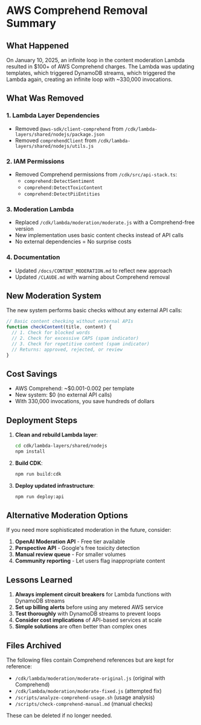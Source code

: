 # AWS Comprehend Removal Summary

## What Happened
On January 10, 2025, an infinite loop in the content moderation Lambda resulted in $100+ of AWS Comprehend charges. The Lambda was updating templates, which triggered DynamoDB streams, which triggered the Lambda again, creating an infinite loop with ~330,000 invocations.

## What Was Removed

### 1. **Lambda Layer Dependencies**
- Removed `@aws-sdk/client-comprehend` from `/cdk/lambda-layers/shared/nodejs/package.json`
- Removed `comprehendClient` from `/cdk/lambda-layers/shared/nodejs/utils.js`

### 2. **IAM Permissions**
- Removed Comprehend permissions from `/cdk/src/api-stack.ts`:
  - `comprehend:DetectSentiment`
  - `comprehend:DetectToxicContent`
  - `comprehend:DetectPiiEntities`

### 3. **Moderation Lambda**
- Replaced `/cdk/lambda/moderation/moderate.js` with a Comprehend-free version
- New implementation uses basic content checks instead of API calls
- No external dependencies = No surprise costs

### 4. **Documentation**
- Updated `/docs/CONTENT_MODERATION.md` to reflect new approach
- Updated `/CLAUDE.md` with warning about Comprehend removal

## New Moderation System

The new system performs basic checks without any external API calls:

```javascript
// Basic content checking without external APIs
function checkContent(title, content) {
  // 1. Check for blocked words
  // 2. Check for excessive CAPS (spam indicator)
  // 3. Check for repetitive content (spam indicator)
  // Returns: approved, rejected, or review
}
```

## Cost Savings
- AWS Comprehend: ~$0.001-0.002 per template
- New system: $0 (no external API calls)
- With 330,000 invocations, you save hundreds of dollars

## Deployment Steps

1. **Clean and rebuild Lambda layer**:
   ```bash
   cd cdk/lambda-layers/shared/nodejs
   npm install
   ```

2. **Build CDK**:
   ```bash
   npm run build:cdk
   ```

3. **Deploy updated infrastructure**:
   ```bash
   npm run deploy:api
   ```

## Alternative Moderation Options

If you need more sophisticated moderation in the future, consider:

1. **OpenAI Moderation API** - Free tier available
2. **Perspective API** - Google's free toxicity detection
3. **Manual review queue** - For smaller volumes
4. **Community reporting** - Let users flag inappropriate content

## Lessons Learned

1. **Always implement circuit breakers** for Lambda functions with DynamoDB streams
2. **Set up billing alerts** before using any metered AWS service
3. **Test thoroughly** with DynamoDB streams to prevent loops
4. **Consider cost implications** of API-based services at scale
5. **Simple solutions** are often better than complex ones

## Files Archived

The following files contain Comprehend references but are kept for reference:
- `/cdk/lambda/moderation/moderate-original.js` (original with Comprehend)
- `/cdk/lambda/moderation/moderate-fixed.js` (attempted fix)
- `/scripts/analyze-comprehend-usage.sh` (usage analysis)
- `/scripts/check-comprehend-manual.md` (manual checks)

These can be deleted if no longer needed.